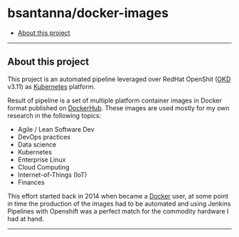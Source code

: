 # bsantanna/docker-images

  - [About this project](#about-this-project)

---

## About this project

This project is an automated pipeline leveraged over RedHat OpenShit ([OKD](https://www.okd.io/) v3.11) as 
[Kubernetes](https://kubernetes.io/) platform.

Result of pipeline is a set of multiple platform container images in Docker format published on 
[DockerHub](https://hub.docker.com/u/bsantanna). These images are used mostly for my own research in the following 
topics:
 
 * Agile / Lean Software Dev 
 * DevOps practices
 * Data science
 * Kubernetes
 * Enterprise Linux
 * Cloud Computing
 * Internet-of-Things (IoT)
 * Finances
 
This effort started back in 2014 when became a [Docker](https://www.docker.com) user, at some point in time 
the production of the images had to be automated and using Jenkins Pipelines with Openshift 
was a perfect match for the commodity hardware I had at hand. 

---
